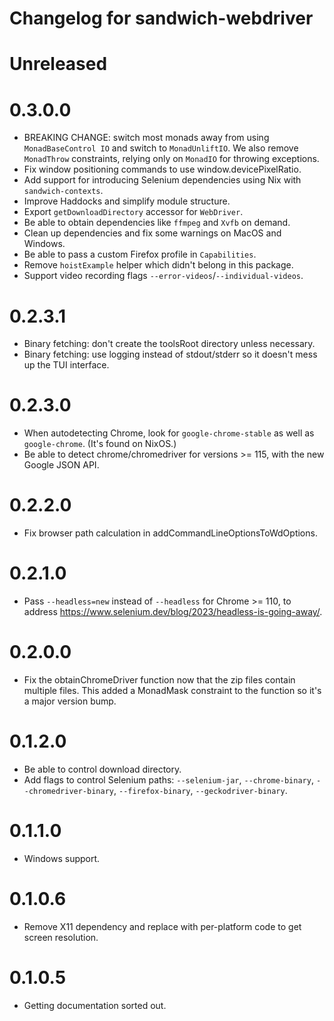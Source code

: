 # Changelog for sandwich-webdriver

# Unreleased

# 0.3.0.0

* BREAKING CHANGE: switch most monads away from using `MonadBaseControl IO` and switch to `MonadUnliftIO`. We also remove `MonadThrow` constraints, relying only on `MonadIO` for throwing exceptions.
* Fix window positioning commands to use window.devicePixelRatio.
* Add support for introducing Selenium dependencies using Nix with `sandwich-contexts`.
* Improve Haddocks and simplify module structure.
* Export `getDownloadDirectory` accessor for `WebDriver`.
* Be able to obtain dependencies like `ffmpeg` and `Xvfb` on demand.
* Clean up dependencies and fix some warnings on MacOS and Windows.
* Be able to pass a custom Firefox profile in `Capabilities`.
* Remove `hoistExample` helper which didn't belong in this package.
* Support video recording flags `--error-videos`/`--individual-videos`.

# 0.2.3.1

* Binary fetching: don't create the toolsRoot directory unless necessary.
* Binary fetching: use logging instead of stdout/stderr so it doesn't mess up the TUI interface.

# 0.2.3.0

* When autodetecting Chrome, look for `google-chrome-stable` as well as `google-chrome`. (It's found on NixOS.)
* Be able to detect chrome/chromedriver for versions >= 115, with the new Google JSON API.

# 0.2.2.0

* Fix browser path calculation in addCommandLineOptionsToWdOptions.

# 0.2.1.0

* Pass `--headless=new` instead of `--headless` for Chrome >= 110, to address https://www.selenium.dev/blog/2023/headless-is-going-away/.

# 0.2.0.0

* Fix the obtainChromeDriver function now that the zip files contain multiple files. This added a MonadMask constraint to the function so it's a major version bump.

# 0.1.2.0

* Be able to control download directory.
* Add flags to control Selenium paths: `--selenium-jar`, `--chrome-binary`, `--chromedriver-binary`, `--firefox-binary`, `--geckodriver-binary`.

# 0.1.1.0

* Windows support.

# 0.1.0.6

* Remove X11 dependency and replace with per-platform code to get screen resolution.

# 0.1.0.5

* Getting documentation sorted out.
